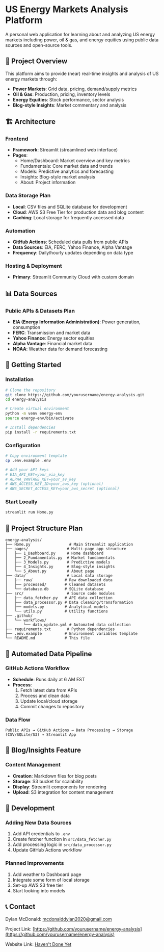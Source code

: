# US Energy Markets Analysis Platform

A personal web application for learning about and analyzing US energy markets including power, oil & gas, and energy equities using public data sources and open-source tools.

## 🎯 Project Overview

This platform aims to provide (near) real-time insights and analysis of US energy markets through:
- **Power Markets**: Grid data, pricing, demand/supply metrics
- **Oil & Gas**: Production, pricing, inventory levels
- **Energy Equities**: Stock performance, sector analysis
- **Blog-style Insights**: Market commentary and analysis

## 🏗️ Architecture

### Frontend
- **Framework**: Streamlit (streamlined web interface)
- **Pages**: 
  - Home/Dashboard: Market overview and key metrics
  - Fundamentals: Core market data and trends
  - Models: Predictive analytics and forecasting
  - Insights: Blog-style market analysis
  - About: Project information

### Data Storage Plan
- **Local**: CSV files and SQLite database for development
- **Cloud**: AWS S3 Free Tier for production data and blog content
- **Caching**: Local storage for frequently accessed data

### Automation
- **GitHub Actions**: Scheduled data pulls from public APIs
- **Data Sources**: EIA, FERC, Yahoo Finance, Alpha Vantage
- **Frequency**: Daily/hourly updates depending on data type

### Hosting & Deployment
- **Primary**: Streamlit Community Cloud with custom domain

## 📊 Data Sources

### Public APIs & Datasets Plan
- **EIA (Energy Information Administration)**: Power generation, consumption
- **FERC**: Transmission and market data  
- **Yahoo Finance**: Energy sector equities
- **Alpha Vantage**: Financial market data
- **NOAA**: Weather data for demand forecasting

## 🚀 Getting Started

### Installation
```bash
# Clone the repository
git clone https://github.com/yourusername/energy-analysis.git
cd energy-analysis

# Create virtual environment
python -m venv energy-env
source energy-env/bin/activate

# Install dependencies
pip install -r requirements.txt
```

### Configuration
```bash
# Copy environment template
cp .env.example .env

# Add your API keys
# EIA_API_KEY=your_eia_key
# ALPHA_VANTAGE_KEY=your_av_key
# AWS_ACCESS_KEY_ID=your_aws_key (optional)
# AWS_SECRET_ACCESS_KEY=your_aws_secret (optional)
```

### Start Locally
```bash
streamlit run Home.py
```

## 📁 Project Structure Plan

```
energy-analysis/
├── Home.py                 # Main Streamlit application
├── pages/                 # Multi-page app structure
│   ├── 1_Dashboard.py     # Home dashboard
│   ├── 2_Fundamentals.py  # Market fundamentals
│   ├── 3_Models.py        # Predictive models
│   ├── 4_Insights.py      # Blog-style insights  
│   └── 5_About.py         # About page
├── data/                  # Local data storage
│   ├── raw/              # Raw downloaded data
│   ├── processed/        # Cleaned datasets
│   └── database.db       # SQLite database
├── src/                   # Source code modules
│   ├── data_fetcher.py   # API data collection
│   ├── data_processor.py # Data cleaning/transformation
│   ├── models.py         # Analytical models
│   └── utils.py          # Utility functions
├── .github/
│   └── workflows/
│       └── data_update.yml # Automated data collection
├── requirements.txt       # Python dependencies
├── .env.example          # Environment variables template
└── README.md             # This file
```

## 🔄 Automated Data Pipeline

### GitHub Actions Workflow
- **Schedule**: Runs daily at 6 AM EST
- **Process**: 
  1. Fetch latest data from APIs
  2. Process and clean data
  3. Update local/cloud storage
  4. Commit changes to repository

### Data Flow
```
Public APIs → GitHub Actions → Data Processing → Storage (CSV/SQLite/S3) → Streamlit App
```

## 📝 Blog/Insights Feature

### Content Management
- **Creation**: Markdown files for blog posts
- **Storage**: S3 bucket for scalability
- **Display**: Streamlit components for rendering
- **Upload**: S3 integration for content management



## 🔧 Development

### Adding New Data Sources
1. Add API credentials to `.env`
2. Create fetcher function in `src/data_fetcher.py`
3. Add processing logic in `src/data_processor.py`
4. Update GitHub Actions workflow

### Planned Improvements
1. Add weather to Dashboard page
2. Integrate some form of local storage
3. Set-up AWS S3 free tier
4. Start looking into models

## 📞 Contact

Dylan McDonald: mcdonalddylan2020@gmail.com

Project Link: [https://github.com/yourusername/energy-analysis](https://github.com/yourusername/energy-analysis)

Website Link: [Haven't Done Yet](https://github.com/yourusername/energy-analysis)
